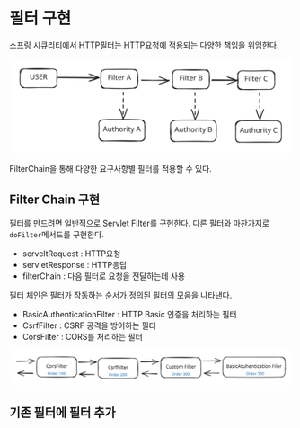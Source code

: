 # 필터 구현

스프링 시큐리티에서 HTTP필터는 HTTP요청에 적용되는 다양한 책임을 위임한다.

<img src="../../../.gitbook/assets/file.excalidraw (1).svg" alt="" class="gitbook-drawing">

FilterChain을 통해 다양한 요구사항별 필터를 적용할 수 있다.

## Filter Chain 구현

필터를 만드려면 일반적으로 Servlet Filter를 구현한다. 다른 필터와 마찬가지로 `doFilter`메서드를 구현한다.

* serveltRequest : HTTP요청
* servletResponse : HTTP응답
* filterChain : 다음 필터로 요청을 전달하는데 사용

필터 체인은 필터가 작동하는 순서가 정의된 필터의 모음을 나타낸다.

* BasicAuthenticationFilter : HTTP Basic 인증을 처리하는 필터
* CsrfFilter : CSRF 공격을 방어하는 필터
* CorsFilter : CORS를 처리하는 필터

<img src="../../../.gitbook/assets/file.excalidraw.svg" alt="" class="gitbook-drawing">

## 기존 필터에 필터 추가
